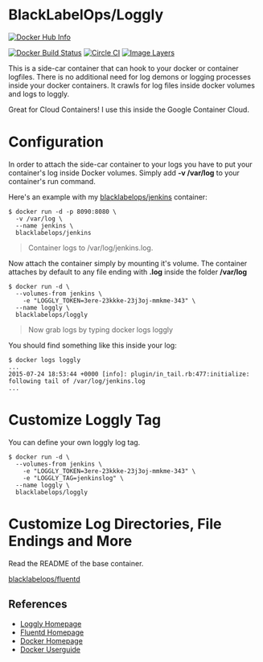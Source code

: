 # BlackLabelOps/Loggly

[![Docker Hub Info](http://dockeri.co/image/blacklabelops/loggly)](https://registry.hub.docker.com/u/blacklabelops/loggly)

[![Docker Build Status](http://hubstatus.container42.com/blacklabelops/loggly)](https://registry.hub.docker.com/u/blacklabelops/loggly)
[![Circle CI](https://circleci.com/gh/blacklabelops/fluentd/tree/master.svg?style=shield)](https://circleci.com/gh/blacklabelops/fluentd/tree/master)
[![Image Layers](https://badge.imagelayers.io/blacklabelops/loggly:latest.svg)](https://imagelayers.io/?images=blacklabelops/loggly:latest 'Get your own badge on imagelayers.io')

This is a side-car container that can hook to your docker or container logfiles. There is no additional
need for log demons or logging processes inside your docker containers. It crawls for
log files inside docker volumes and logs to loggly.

Great for Cloud Containers! I use this inside the Google Container Cloud.

# Configuration

In order to attach the side-car container to your logs you have to put your container's log inside
Docker volumes. Simply add **-v /var/log** to your container's run command.

Here's an example with my [blacklabelops/jenkins](https://github.com/blacklabelops/jenkins) container:

~~~~
$ docker run -d -p 8090:8080 \
  -v /var/log \
  --name jenkins \
  blacklabelops/jenkins
~~~~

> Container logs to /var/log/jenkins.log.

Now attach the container simply by mounting it's volume. The container attaches by default to any file ending with **.log** inside the folder **/var/log**

~~~~
$ docker run -d \
  --volumes-from jenkins \
	-e "LOGGLY_TOKEN=3ere-23kkke-23j3oj-mmkme-343" \
  --name loggly \
  blacklabelops/loggly
~~~~

> Now grab logs by typing docker logs loggly

You should find something like this inside your log:

~~~~
$ docker logs loggly
...
2015-07-24 18:53:44 +0000 [info]: plugin/in_tail.rb:477:initialize: following tail of /var/log/jenkins.log
...
~~~~

# Customize Loggly Tag

You can define your own loggly log tag.

~~~~
$ docker run -d \
  --volumes-from jenkins \
	-e "LOGGLY_TOKEN=3ere-23kkke-23j3oj-mmkme-343" \
	-e "LOGGLY_TAG=jenkinslog" \
  --name loggly \
  blacklabelops/loggly
~~~~

# Customize Log Directories, File Endings and More

Read the README of the base container.

[blacklabelops/fluentd](../README.md)

## References

* [Loggly Homepage](https://www.loggly.com/)
* [Fluentd Homepage](http://www.fluentd.org/)
* [Docker Homepage](https://www.docker.com/)
* [Docker Userguide](https://docs.docker.com/userguide/)
